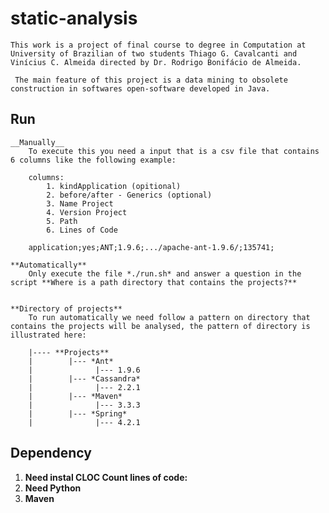 # static-analysis   
	This work is a project of final course to degree in Computation at University of Brazilian of two students Thiago G. Cavalcanti and Vinícius C. Almeida directed by Dr. Rodrigo Bonifácio de Almeida.  
	
	 The main feature of this project is a data mining to obsolete construction in softwares open-software developed in Java. 

## Run
	__Manually__  
		To execute this you need a input that is a csv file that contains 6 columns like the following example:  
		
		columns:  
			1. kindApplication (opitional)
			2. before/after - Generics (optional)
			3. Name Project
			4. Version Project
			5. Path
			6. Lines of Code
	  
		application;yes;ANT;1.9.6;.../apache-ant-1.9.6/;135741;  
	    
	**Automatically**
		Only execute the file *./run.sh* and answer a question in the script **Where is a path directory that contains the projects?**    
	
	
	**Directory of projects**
		To run automatically we need follow a pattern on directory that contains the projects will be analysed, the pattern of directory is illustrated here:       	  	
		
		|---- **Projects**   
		|        |--- *Ant*   
		|              |--- 1.9.6    		
		|        |--- *Cassandra*    
		|              |--- 2.2.1	    			
		|        |--- *Maven*		    
		|              |--- 3.3.3	     				
		|        |--- *Spring*		    
		|              |--- 4.2.1		    			
						
 		


## Dependency
  1. **Need instal CLOC Count lines of code:**      
  2. **Need Python**       
  3. **Maven**   
